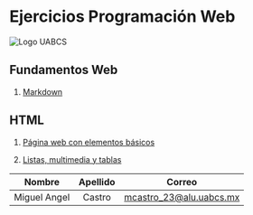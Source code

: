 # Ejercicios Programación Web 


![Logo UABCS](https://universidadesdemexico.mx/logos/original/logo-universidad-autonoma-de-baja-california-sur.webp)


## Fundamentos Web

1. [Markdown](https://markdownlivepreview.com/)

## HTML

1. [Página web con elementos básicos](/01_elementos_basicos/index.html)

2. [Listas, multimedia y tablas](/02_listas_multimedia_tablas/index.html)

|    Nombre     |    Apellido   |          Correo         |
|:-------------:|:-------------:|:-----------------------:|
| Miguel Angel  |     Castro    | mcastro_23@alu.uabcs.mx |


